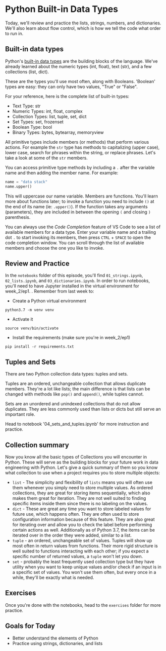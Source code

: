 # Python Built-in Data Types
Today, we'll review and practice the lists, strings, numbers, and dictionaries. We'll also learn about flow control, which is how we tell the code what order to run in.

## Built-in data types

Python's [built-in data types](https://docs.python.org/3/library/stdtypes.html) are the building blocks of the language. We've already learned about the numeric types (int, float), text (str), and a few collections (list, dict). 

These are the types you'll use most often, along with Booleans. 'Boolean' types are easy: they can only have two values, "True" or "False". 

For your reference, here is the complete list of built-in types:
- Text Type: str
- Numeric Types: 	int, float, complex
- Collection Types: list, tuple, set, dict
- Set Types: 	set, frozenset
- Boolean Type: 	bool
- Binary Types: 	bytes, bytearray, memoryview


All primitive types include members (or methods) that perform various actions. For example the `str` type has methods to capitalizing (upper case), lower case, search for phrases within the string, or replace phrases. Let's take a look at some of the `str` members.

You can access primitive type methods by including a `.` after the variable name and then adding the member name. For example:

```python
name = "data stack"
name.upper()
```

This will uppercase our name variable. Members are functions. You'll learn more about functions later; to invoke a function you need to include `()` at the end of its name (ie: `.upper()`). If the function takes any arguments (parameters), they are included in between the opening `(` and closing `)` parenthesis. 

You can always use the _Code Completion_ feature of VS Code to see a list of available members for a data type. Enter your variable name and a trailing dot `.` to start invoking its members, then press `CTRL` + `SPACE` to open the code completion window. You can scroll through the list of available members and choose the one you like to invoke.

## Review and Practice
In the `notebooks` folder of this episode, you'll find `01_strings.ipynb`, `02_lists.ipynb`, and `03_dictionaries.ipynb`. In order to run notebooks, you'll need to have Jupyter installed in the virtual environment for week_2/ep1. 
.
Remember from last week to:

- Create a Python virtual environment
```
python3.7 -m venv venv
```

- Activate it
```
source venv/bin/activate
```

- Install the requirements (make sure you're in week_2/ep1)
```
pip install -r requirements.txt
```

## Tuples and Sets
There are two Python collection data types: tuples and sets. 

Tuples are an ordered, unchangeable collection that allows duplicate members. They're a lot like lists; the main difference is that lists can be changed with methods like `pop()` and `append()`, while tuples cannot. 

Sets are an unordered and unindexed collections that do not allow duplicates. They are less commonly used than lists or dicts but still serve an important role.

Head to notebook '04_sets_and_tuples.ipynb' for more instruction and practice.

## Collection summary
Now you know all the basic types of Collections you will encounter in Python. These will serve as the building blocks for your future work in data engineering with Python. Let's give a quick summary of them so you know what collection to use when a project requires you to store multiple objects:
- `list` - The simplicity and flexibility of `lists` means you will often use them whenever you simply need to store multiple values. As ordered collections, they are great for storing items sequentially, which also makes them great for iteration. They are not well suited to finding specific items inside them since there is no labeling on the values.
- `dict` - These are great any time you want to store labeled values for future use, which happens often. They are often used to store configuration information because of this feature. They are also great for iterating over and allow you to check the label before performing certain actions as well. Additionally as of Python 3.7, the items can be iterated over in the order they were added, similar to a list.
- `tuple` - an ordered, unchangeable set of values. Tuples will show up most often in return values from functions. Their more rigid structure is well suited to functions interacting with each other; if you expect a specific number of returned values, a `tuple` won't let you down.
- `set` - probably the least frequently used collection type but they have utility when you want to keep unique values and/or check if an input is in a specific set of values. You won't use them often, but every once in a while, they'll be exactly what is needed.

## Exercises
Once you're done with the notebooks, head to the `exercises` folder for more practice.

## Goals for Today
- Better understand the elements of Python
- Practice using strings, dictionaries, and lists